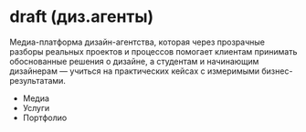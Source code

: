 # draft (диз.агенты)

Медиа-платформа дизайн-агентства, которая через прозрачные разборы реальных проектов и процессов помогает клиентам принимать обоснованные решения о дизайне, а студентам и начинающим дизайнерам — учиться на практических кейсах с измеримыми бизнес-результатами.

* Медиа
* Услуги
* Портфолио
